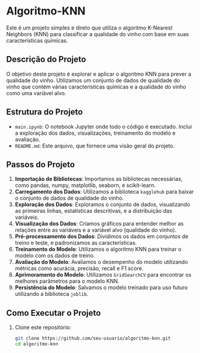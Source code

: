 # Algoritmo-KNN

Este é um projeto simples e direto que utiliza o algoritmo K-Nearest Neighbors (KNN) para classificar a qualidade do vinho com base em suas características químicas.

## Descrição do Projeto

O objetivo deste projeto é explorar e aplicar o algoritmo KNN para prever a qualidade do vinho. Utilizamos um conjunto de dados de qualidade do vinho que contém várias características químicas e a qualidade do vinho como uma variável alvo.

## Estrutura do Projeto

- `main.ipynb`: O notebook Jupyter onde todo o código é executado. Inclui a exploração dos dados, visualizações, treinamento do modelo e avaliação.
- `README.md`: Este arquivo, que fornece uma visão geral do projeto.

## Passos do Projeto

1. **Importação de Bibliotecas**: Importamos as bibliotecas necessárias, como pandas, numpy, matplotlib, seaborn, e scikit-learn.
2. **Carregamento dos Dados**: Utilizamos a biblioteca `kagglehub` para baixar o conjunto de dados de qualidade do vinho.
3. **Exploração dos Dados**: Exploramos o conjunto de dados, visualizando as primeiras linhas, estatísticas descritivas, e a distribuição das variáveis.
4. **Visualização dos Dados**: Criamos gráficos para entender melhor as relações entre as variáveis e a variável alvo (qualidade do vinho).
5. **Pré-processamento dos Dados**: Dividimos os dados em conjuntos de treino e teste, e padronizamos as características.
6. **Treinamento do Modelo**: Utilizamos o algoritmo KNN para treinar o modelo com os dados de treino.
7. **Avaliação do Modelo**: Avaliamos o desempenho do modelo utilizando métricas como acurácia, precisão, recall e F1 score.
8. **Aprimoramento do Modelo**: Utilizamos `GridSearchCV` para encontrar os melhores parâmetros para o modelo KNN.
9. **Persistência do Modelo**: Salvamos o modelo treinado para uso futuro utilizando a biblioteca `joblib`.

## Como Executar o Projeto

1. Clone este repositório:
   ```bash
   git clone https://github.com/seu-usuario/algoritmo-knn.git
   cd algoritmo-knn